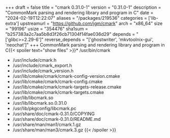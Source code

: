 +++
draft = false
title = "cmark 0.31.0-1"
version = "0.31.0-1"
description = "CommonMark parsing and rendering library and program in C"
date = "2024-02-19T12:22:07"
aliases = "/packages/219536"
categories = ['lib-extra']
upstreamurl = "https://github.com/jgm/cmark"
arch = "x86_64"
size = "99196"
usize = "354476"
sha1sum = "b257383a2c7aa5b8d3f26cb71304f14fae036d29"
depends = "['glibc>=2.29-6']"
reverse_depends = "['ghostwriter', 'mkvtoolnix-gui', 'neochat']"
+++
CommonMark parsing and rendering library and program in C{{< spoiler text="show files" >}}* /usr/bin/cmark
* /usr/include/cmark.h
* /usr/include/cmark_export.h
* /usr/include/cmark_version.h
* /usr/lib/cmake/cmark/cmark-config-version.cmake
* /usr/lib/cmake/cmark/cmark-config.cmake
* /usr/lib/cmake/cmark/cmark-targets-release.cmake
* /usr/lib/cmake/cmark/cmark-targets.cmake
* /usr/lib/libcmark.so
* /usr/lib/libcmark.so.0.31.0
* /usr/lib/pkgconfig/libcmark.pc
* /usr/share/doc/cmark-0.31.0/COPYING
* /usr/share/doc/cmark-0.31.0/README.md
* /usr/share/man/man1/cmark.1.gz
* /usr/share/man/man3/cmark.3.gz
{{< /spoiler >}}